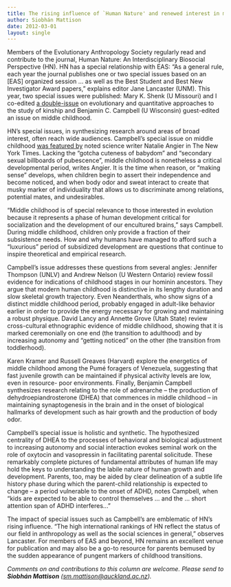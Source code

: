 ```yaml
---
title: The rising influence of `Human Nature' and renewed interest in middle childhood
author: Siobhán Mattison
date: 2012-03-01
layout: single
---
```


Members of the Evolutionary Anthropology Society regularly read and contribute to the journal, Human Nature: An
Interdisciplinary Biosocial Perspective (HN). HN has a special relationship with EAS: “As a general rule, each year the
journal publishes one or two special issues based on an [EAS] organized session ... as well as the Best Student and Best
New Investigator Award papers,” explains editor Jane Lancaster (UNM). This year, two special issues were published:
Mary K. Shenk (U Missouri) and I co-edited [a double-issue][1] on evolutionary and quantitative approaches to the study of
kinship and Benjamin C. Campbell (U Wisconsin) guest-edited an issue on middle childhood.

[1]: http://www.springerlink.com/content/1045-6767/22/1-2/

HN’s special issues, in synthesizing research around areas of broad interest, often reach wide audiences. Campbell’s
special issue on middle childhood [was featured by][2] noted science writer Natalie Angier in The New York Times. Lacking
the “gotcha cuteness of babydom” and “secondary sexual billboards of pubescence”, middle childhood is nonetheless a
critical developmental period, writes Angier. It is the time when reason, or “making sense” develops, when children begin
to assert their independence and become noticed, and when body odor and sweat interact to create that musky marker of
individuality that allows us to discriminate among relations, potential mates, and undesirables.

[2]: http://www.nytimes.com/2011/12/27/science/now-we-are-six-the-hormone-surge-of-middle-childhood.html

“Middle childhood is of special relevance to those interested in evolution because it represents a phase of human
development critical for socialization and the development of our encultured brains,” says Campbell. During middle
childhood, children only provide a fraction of their subsistence needs. How and why humans have managed to afford
such a “luxurious” period of subsidized development are questions that continue to inspire theoretical and empirical
research.

Campbell’s issue addresses these questions from several angles: Jennifer Thompson (UNLV) and Andrew Nelson (U
Western Ontario) review fossil evidence for indications of childhood stages in our hominin ancestors. They argue that
modern human childhood is distinctive in its lengthy duration and slow skeletal growth trajectory. Even Neanderthals,
who show signs of a distinct middle childhood period, probably engaged in adult-like behavior earlier in order to
provide the energy necessary for growing and maintaining a robust physique. David Lancy and Annette Grove (Utah
State) review cross-cultural ethnographic evidence of middle childhood, showing that it is marked ceremonially on one
end (the transition to adulthood) and by increasing autonomy and “getting noticed” on the other (the transition from
toddlerhood).

Karen Kramer and Russell Greaves (Harvard) explore the energetics of middle childhood among the Pumé foragers of
Venezuela, suggesting that fast juvenile growth can be maintained if physical activity levels are low, even in resource-
poor environments. Finally, Benjamin Campbell synthesizes research relating to the role of adrenarche – the production
of dehydroepiandrosterone (DHEA) that commences in middle childhood – in maintaining synaptogenesis in the brain
and in the onset of biological hallmarks of development such as hair growth and the production of body odor.

Campbell’s special issue is holistic and synthetic. The hypothesized centrality of DHEA to the processes of behavioral
and biological adjustment to increasing autonomy and social interaction evokes seminal work on the role of oxytocin and
vasopressin in facilitating parental solicitude. These remarkably complete pictures of fundamental attributes of human
life may hold the keys to understanding the labile nature of human growth and development. Parents, too, may be aided
by clear delineation of a subtle life history phase during which the parent-child relationship is expected to change – a
period vulnerable to the onset of ADHD, notes Campbell, when “kids are expected to be able to control themselves ... and
the ... short attention span of ADHD interferes...”

The impact of special issues such as Campbell’s are emblematic of HN’s rising influence. “The high international
rankings of HN reflect the status of our field in anthropology as well as the social sciences in general,” observes Lancaster.
For members of EAS and beyond, HN remains an excellent venue for publication and may also be a go-to resource for
parents bemused by the sudden appearance of pungent markers of childhood transitions.

*Comments on and contributions to this column are welcome. Please send to* ***Siobhán Mattison*** *(sm.mattison@auckland.ac.nz).*
